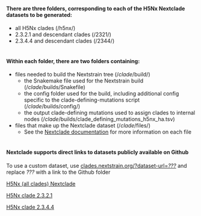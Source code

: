 #### There are three folders, corresponding to each of the H5Nx Nextclade datasets to be generated:
- all H5Nx clades (/h5nx/)
- 2.3.2.1 and descendant clades (/2321/)
- 2.3.4.4 and descendant clades (/2344/)
<br></br>
#### Within each folder, there are two folders containing:
- files needed to build the Nextstrain tree (/_clade_/build/)
  - the Snakemake file used for the Nextstrain build (/_clade_/builds/Snakefile)
  - the config folder used for the build, including additional config specific to the clade-defining-mutations script (/_clade_/builds/config/)
  - the output clade-defining mutations used to assign clades to internal nodes (/_clade_/builds/clade_defining_mutations_h5nx_ha.tsv)
- files that make up the Nextclade dataset (/_clade_/files/)
  - See the [Nextclade documentation](https://docs.nextstrain.org/projects/nextclade/en/stable/user/datasets.html) for more information on each file
<br></br>
#### Nextclade supports direct links to datasets publicly available on Github
To use a custom dataset, use [clades.nextstrain.org/?dataset-url=_???_](https://clades.nextstrain.org/?dataset-url=???) and replace _???_ with a link to the Github folder

[H5Nx (all clades) Nextclade](https://clades.nextstrain.org/?dataset-url=https://github.com/moncla-lab/h5nx-Clades/tree/main/jordan-h5-clades/testing-nextclade-datasets/h5nx/files)

[H5Nx clade 2.3.2.1](https://clades.nextstrain.org/?dataset-url=https://github.com/moncla-lab/h5nx-Clades/tree/main/jordan-h5-clades/testing-nextclade-datasets/2321/files)

[H5Nx clade 2.3.4.4](https://clades.nextstrain.org/?dataset-url=https://github.com/moncla-lab/h5nx-Clades/tree/main/jordan-h5-clades/testing-nextclade-datasets/2344/files)
